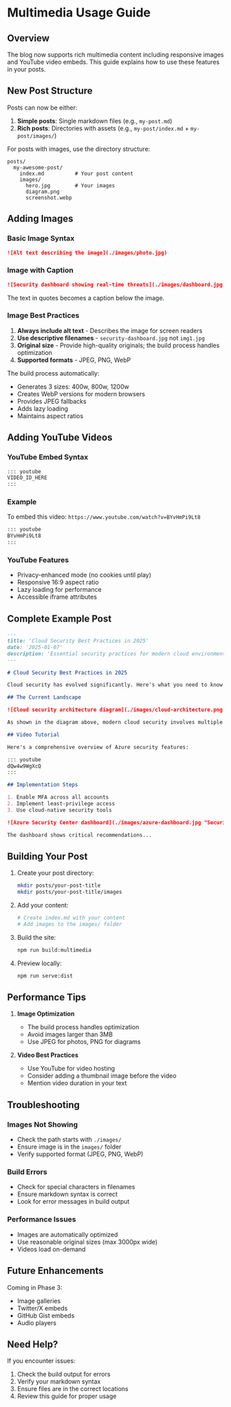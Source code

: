 # Multimedia Usage Guide

## Overview

The blog now supports rich multimedia content including responsive images and YouTube video embeds. This guide explains how to use these features in your posts.

## New Post Structure

Posts can now be either:
1. **Simple posts**: Single markdown files (e.g., `my-post.md`)
2. **Rich posts**: Directories with assets (e.g., `my-post/index.md` + `my-post/images/`)

For posts with images, use the directory structure:

```
posts/
  my-awesome-post/
    index.md          # Your post content
    images/
      hero.jpg        # Your images
      diagram.png
      screenshot.webp
```

## Adding Images

### Basic Image Syntax

```markdown
![Alt text describing the image](./images/photo.jpg)
```

### Image with Caption

```markdown
![Security dashboard showing real-time threats](./images/dashboard.jpg "Real-time threat monitoring dashboard")
```

The text in quotes becomes a caption below the image.

### Image Best Practices

1. **Always include alt text** - Describes the image for screen readers
2. **Use descriptive filenames** - `security-dashboard.jpg` not `img1.jpg`
3. **Original size** - Provide high-quality originals; the build process handles optimization
4. **Supported formats** - JPEG, PNG, WebP

The build process automatically:
- Generates 3 sizes: 400w, 800w, 1200w
- Creates WebP versions for modern browsers
- Provides JPEG fallbacks
- Adds lazy loading
- Maintains aspect ratios

## Adding YouTube Videos

### YouTube Embed Syntax

```markdown
::: youtube
VIDEO_ID_HERE
:::
```

### Example

To embed this video: `https://www.youtube.com/watch?v=BYvHmPi9Lt8`

```markdown
::: youtube
BYvHmPi9Lt8
:::
```

### YouTube Features

- Privacy-enhanced mode (no cookies until play)
- Responsive 16:9 aspect ratio
- Lazy loading for performance
- Accessible iframe attributes

## Complete Example Post

```markdown
---
title: 'Cloud Security Best Practices in 2025'
date: '2025-01-07'
description: 'Essential security practices for modern cloud environments'
---

# Cloud Security Best Practices in 2025

Cloud security has evolved significantly. Here's what you need to know.

## The Current Landscape

![Cloud security architecture diagram](./images/cloud-architecture.png "Modern cloud security architecture")

As shown in the diagram above, modern cloud security involves multiple layers...

## Video Tutorial

Here's a comprehensive overview of Azure security features:

::: youtube
dQw4w9WgXcQ
:::

## Implementation Steps

1. Enable MFA across all accounts
2. Implement least-privilege access
3. Use cloud-native security tools

![Azure Security Center dashboard](./images/azure-dashboard.jpg "Security recommendations in Azure")

The dashboard shows critical recommendations...
```

## Building Your Post

1. Create your post directory:
   ```bash
   mkdir posts/your-post-title
   mkdir posts/your-post-title/images
   ```

2. Add your content:
   ```bash
   # Create index.md with your content
   # Add images to the images/ folder
   ```

3. Build the site:
   ```bash
   npm run build:multimedia
   ```

4. Preview locally:
   ```bash
   npm run serve:dist
   ```

## Performance Tips

1. **Image Optimization**
   - The build process handles optimization
   - Avoid images larger than 3MB
   - Use JPEG for photos, PNG for diagrams

2. **Video Best Practices**
   - Use YouTube for video hosting
   - Consider adding a thumbnail image before the video
   - Mention video duration in your text

## Troubleshooting

### Images Not Showing
- Check the path starts with `./images/`
- Ensure image is in the `images/` folder
- Verify supported format (JPEG, PNG, WebP)

### Build Errors
- Check for special characters in filenames
- Ensure markdown syntax is correct
- Look for error messages in build output

### Performance Issues
- Images are automatically optimized
- Use reasonable original sizes (max 3000px wide)
- Videos load on-demand

## Future Enhancements

Coming in Phase 3:
- Image galleries
- Twitter/X embeds
- GitHub Gist embeds
- Audio players

## Need Help?

If you encounter issues:
1. Check the build output for errors
2. Verify your markdown syntax
3. Ensure files are in the correct locations
4. Review this guide for proper usage 